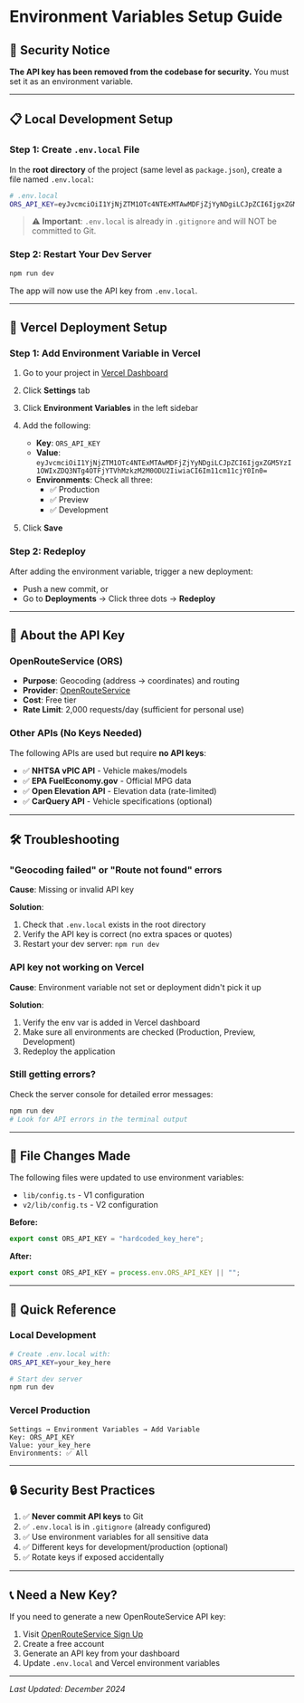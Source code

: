# Environment Variables Setup Guide

## 🔐 Security Notice

**The API key has been removed from the codebase for security.** You must set it as an environment variable.

---

## 📋 Local Development Setup

### Step 1: Create `.env.local` File

In the **root directory** of the project (same level as `package.json`), create a file named `.env.local`:

```bash
# .env.local
ORS_API_KEY=eyJvcmciOiI1YjNjZTM1OTc4NTExMTAwMDFjZjYyNDgiLCJpZCI6IjgxZGM5YzI1OWIxZDQ3NTg4OTFjYTVhMzkzM2M0ODU2IiwiaCI6Im11cm11cjY0In0=
```

> ⚠️ **Important**: `.env.local` is already in `.gitignore` and will NOT be committed to Git.

### Step 2: Restart Your Dev Server

```bash
npm run dev
```

The app will now use the API key from `.env.local`.

---

## 🚀 Vercel Deployment Setup

### Step 1: Add Environment Variable in Vercel

1. Go to your project in [Vercel Dashboard](https://vercel.com/dashboard)
2. Click **Settings** tab
3. Click **Environment Variables** in the left sidebar
4. Add the following:

   - **Key**: `ORS_API_KEY`
   - **Value**: `eyJvcmciOiI1YjNjZTM1OTc4NTExMTAwMDFjZjYyNDgiLCJpZCI6IjgxZGM5YzI1OWIxZDQ3NTg4OTFjYTVhMzkzM2M0ODU2IiwiaCI6Im11cm11cjY0In0=`
   - **Environments**: Check all three:
     - ✅ Production
     - ✅ Preview
     - ✅ Development

5. Click **Save**

### Step 2: Redeploy

After adding the environment variable, trigger a new deployment:
- Push a new commit, or
- Go to **Deployments** → Click three dots → **Redeploy**

---

## 🔑 About the API Key

### OpenRouteService (ORS)

- **Purpose**: Geocoding (address → coordinates) and routing
- **Provider**: [OpenRouteService](https://openrouteservice.org/)
- **Cost**: Free tier
- **Rate Limit**: 2,000 requests/day (sufficient for personal use)

### Other APIs (No Keys Needed)

The following APIs are used but require **no API keys**:

- ✅ **NHTSA vPIC API** - Vehicle makes/models
- ✅ **EPA FuelEconomy.gov** - Official MPG data
- ✅ **Open Elevation API** - Elevation data (rate-limited)
- ✅ **CarQuery API** - Vehicle specifications (optional)

---

## 🛠️ Troubleshooting

### "Geocoding failed" or "Route not found" errors

**Cause**: Missing or invalid API key

**Solution**:
1. Check that `.env.local` exists in the root directory
2. Verify the API key is correct (no extra spaces or quotes)
3. Restart your dev server: `npm run dev`

### API key not working on Vercel

**Cause**: Environment variable not set or deployment didn't pick it up

**Solution**:
1. Verify the env var is added in Vercel dashboard
2. Make sure all environments are checked (Production, Preview, Development)
3. Redeploy the application

### Still getting errors?

Check the server console for detailed error messages:
```bash
npm run dev
# Look for API errors in the terminal output
```

---

## 📁 File Changes Made

The following files were updated to use environment variables:

- `lib/config.ts` - V1 configuration
- `v2/lib/config.ts` - V2 configuration

**Before:**
```typescript
export const ORS_API_KEY = "hardcoded_key_here";
```

**After:**
```typescript
export const ORS_API_KEY = process.env.ORS_API_KEY || "";
```

---

## 🎯 Quick Reference

### Local Development
```bash
# Create .env.local with:
ORS_API_KEY=your_key_here

# Start dev server
npm run dev
```

### Vercel Production
```
Settings → Environment Variables → Add Variable
Key: ORS_API_KEY
Value: your_key_here
Environments: ✅ All
```

---

## 🔒 Security Best Practices

1. ✅ **Never commit API keys** to Git
2. ✅ `.env.local` is in `.gitignore` (already configured)
3. ✅ Use environment variables for all sensitive data
4. ✅ Different keys for development/production (optional)
5. ✅ Rotate keys if exposed accidentally

---

## 📞 Need a New Key?

If you need to generate a new OpenRouteService API key:

1. Visit [OpenRouteService Sign Up](https://openrouteservice.org/dev/#/signup)
2. Create a free account
3. Generate an API key from your dashboard
4. Update `.env.local` and Vercel environment variables

---

*Last Updated: December 2024*

